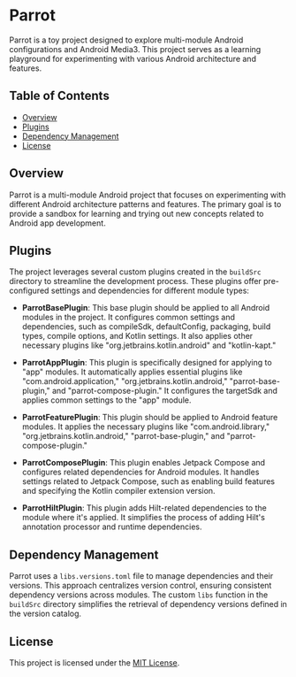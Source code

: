 # Parrot

Parrot is a toy project designed to explore multi-module Android configurations and Android Media3. This project serves as a learning playground for experimenting with various Android architecture and features.

## Table of Contents

- [Overview](#overview)
- [Plugins](#plugins)
- [Dependency Management](#dependency-management)
- [License](#license)

## Overview

Parrot is a multi-module Android project that focuses on experimenting with different Android architecture patterns and features. The primary goal is to provide a sandbox for learning and trying out new concepts related to Android app development.

## Plugins

The project leverages several custom plugins created in the `buildSrc` directory to streamline the development process. These plugins offer pre-configured settings and dependencies for different module types:

- **ParrotBasePlugin**: This base plugin should be applied to all Android modules in the project. It configures common settings and dependencies, such as compileSdk, defaultConfig, packaging, build types, compile options, and Kotlin settings. It also applies other necessary plugins like "org.jetbrains.kotlin.android" and "kotlin-kapt."

- **ParrotAppPlugin**: This plugin is specifically designed for applying to "app" modules. It automatically applies essential plugins like "com.android.application," "org.jetbrains.kotlin.android," "parrot-base-plugin," and "parrot-compose-plugin." It configures the targetSdk and applies common settings to the "app" module.
 
- **ParrotFeaturePlugin**: This plugin should be applied to Android feature modules. It applies the necessary plugins like "com.android.library," "org.jetbrains.kotlin.android," "parrot-base-plugin," and "parrot-compose-plugin."
 
- **ParrotComposePlugin**: This plugin enables Jetpack Compose and configures related dependencies for Android modules. It handles settings related to Jetpack Compose, such as enabling build features and specifying the Kotlin compiler extension version.

- **ParrotHiltPlugin**: This plugin adds Hilt-related dependencies to the module where it's applied. It simplifies the process of adding Hilt's annotation processor and runtime dependencies.

## Dependency Management

Parrot uses a `libs.versions.toml` file to manage dependencies and their versions. This approach centralizes version control, ensuring consistent dependency versions across modules. The custom `libs` function in the `buildSrc` directory simplifies the retrieval of dependency versions defined in the version catalog.

## License

This project is licensed under the [MIT License](LICENSE).
